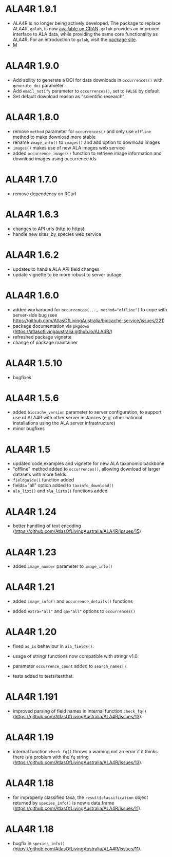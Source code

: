 # ALA4R 1.9.1
* ALA4R is no longer being actively developed. The package to replace ALA4R,
`galah`, is now [available on CRAN](https://CRAN.R-project.org/package=galah).
`galah` provides an improved interface to ALA data, while providing the same core
functionality as ALA4R. For an introduction to `galah`, visit
the [package site](https://atlasoflivingaustralia.github.io/galah).
* M

# ALA4R 1.9.0
* Add ability to generate a DOI for data downloads in `occurrences()` with `generate_doi` parameter
* Add `email_notify` parameter to `occurrences()`, set to `FALSE` by default
* Set default download reason as "scientific research"

# ALA4R 1.8.0
* remove `method` parameter for `occurrences()` and only use `offline` method to make download more stable
* rename `image_info()` to `images()` and add option to download images
* `images()` makes use of new ALA images web service
* added `occurrence_images()` function to retrieve image information and download images using occurrence ids

# ALA4R 1.7.0
* remove dependency on RCurl 

# ALA4R 1.6.3
* changes to API urls (http to https)
* handle new sites_by_species web service

# ALA4R 1.6.2
* updates to handle ALA API field changes
* update vignette to be more robust to server outage

# ALA4R 1.6.0
* added workaround for `occurrences(..., method="offline")` to cope with server-side bug (see https://github.com/AtlasOfLivingAustralia/biocache-service/issues/221)
* package documentation via `pkgdown` (https://atlasoflivingaustralia.github.io/ALA4R/)
* refreshed package vignette
* change of package maintainer

# ALA4R 1.5.10
* bugfixes

# ALA4R 1.5.6
* added `biocache_version` parameter to server configuration, to support use of ALA4R with other server instances (e.g. other national installations using the ALA server infrastructure) 
* minor bugfixes

# ALA4R 1.5

* updated code,examples and vignette for new ALA taxonomic backbone
* "offline" method added to `occurrences()`, allowing download of larger datasets with more fields
* `fieldguide()` function added
* fields="all" option added to `taxinfo_download()`
* `ala_list()` and `ala_lists()` functions added

# ALA4R 1.24

* better handling of text encoding (https://github.com/AtlasOfLivingAustralia/ALA4R/issues/15)

# ALA4R 1.23

* added `image_number` parameter to `image_info()`

# ALA4R 1.21

* added `image_info()` and `occurrence_details()` functions

* added `extra="all"` and `qa="all"` options to `occurrences()`

# ALA4R 1.20

* fixed `as_is` behaviour in `ala_fields()`.

* usage of stringr functions now compatible with stringr v1.0.

* parameter `occurrence_count` added to `search_names()`.

* tests added to tests/testthat.

# ALA4R 1.191

* improved parsing of field names in internal function `check_fq()` (https://github.com/AtlasOfLivingAustralia/ALA4R/issues/13).

# ALA4R 1.19

* internal function `check_fq()` throws a warning not an error if it thinks there is a problem with the `fq` string (https://github.com/AtlasOfLivingAustralia/ALA4R/issues/13).

# ALA4R 1.18

* for improperly classified taxa, the `result$classification` object returned by `species_info()` is now a data.frame (https://github.com/AtlasOfLivingAustralia/ALA4R/issues/11).

# ALA4R 1.18

* bugfix in `species_info()` (https://github.com/AtlasOfLivingAustralia/ALA4R/issues/11).

